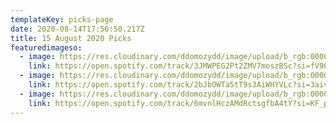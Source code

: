 ```yaml
---
templateKey: picks-page
date: 2020-08-14T17:56:50.217Z
title: 15 August 2020 Picks
featuredimageso:
  - image: https://res.cloudinary.com/ddomozydd/image/upload/b_rgb:000000,e_gradient_fade:20,y_-0.5/v1597427841/modelvillage_pfudym.jpg
    link: https://open.spotify.com/track/3JMWPEG2Pt2ZMV7moszBSc?si=fV9QoqFwRz-hPdS-U4UE-g
  - image: https://res.cloudinary.com/ddomozydd/image/upload/b_rgb:000000,e_gradient_fade:20,y_-0.5/v1597427854/TekItSlo_pdnop6.jpg
    link: https://open.spotify.com/track/2bJbOWTa5tT9s3AiWHYVLc?si=3aivMSVFR7SM5T7ZXv9A1g
  - image: https://res.cloudinary.com/ddomozydd/image/upload/b_rgb:000000,e_gradient_fade:20,y_-0.5/v1597427874/Matraman_w64cnq.jpg
    link: https://open.spotify.com/track/6mvnlHczAMdRctsgfbA4tY?si=KF_pRuckTnq5hg4faant4w
---
```

